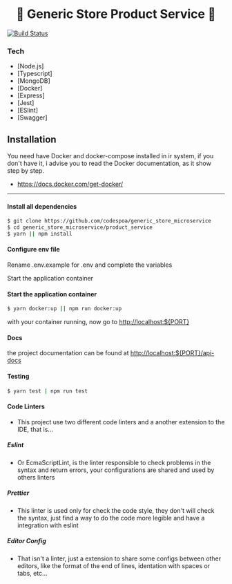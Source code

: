 <h1 align="center">🚀 Generic Store Product Service 🚀</h1>

[![Build Status](https://travis-ci.org/joemccann/dillinger.svg?branch=master)](https://github.com/codespoa/generic_store_microservice)

### Tech

- [Node.js]
- [Typescript]
- [MongoDB]
- [Docker]
- [Express]
- [Jest]
- [ESlint]
- [Swagger]

## Installation

You need have Docker and docker-compose installed in ir system, if you don't have it, i advise you to read the Docker documentation, as it show step by step.

- https://docs.docker.com/get-docker/

---

#### Install all dependencies

```sh
$ git clone https://github.com/codespoa/generic_store_microservice
$ cd generic_store_microservice/product_service
$ yarn || npm install

```

#### Configure env file

Rename .env.example for .env and complete the variables

Start the application container

#### Start the application container

```sh
$ yarn docker:up || npm run docker:up
```

with your container running, now go to <a href="http://localhost:${PORT}" target="_blank">http://localhost:${PORT}</a>

#### Docs

the project documentation can be found at <a href="http://localhost:${PORT}/api-docs" target="_blank">http://localhost:${PORT}/api-docs</a>

#### Testing

```sh
$ yarn test | npm run test
```

#### Code Linters

- This project use two different code linters and a another extension to the IDE, that is...

##### Eslint

- Or EcmaScriptLint, is the linter responsible to check problems in the syntax and return errors, your configurations are shared and used by others linters

##### Prettier

- This linter is used only for check the code style, they don't will check the syntax, just find a way to do the code more legible and have a integration with eslint

##### Editor Config

- That isn't a linter, just a extension to share some configs between other editors, like the format of the end of lines, identation with spaces or tabs, etc...
